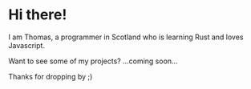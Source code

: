 # Hi there!

I am Thomas, a programmer in Scotland who is learning Rust and loves Javascript.

Want to see some of my projects?
...coming soon...


Thanks for dropping by ;)
